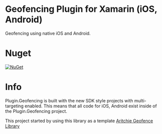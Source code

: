 # Geofencing Plugin for Xamarin (iOS, Android)
Geofencing using native iOS and Android. 

# Nuget
[![NuGet](https://img.shields.io/nuget/v/Plugin.Geofencing.Eddy.svg?maxAge=259200)](https://www.nuget.org/packages/Plugin.Geofencing.Eddy/)

# Info
Plugin.Geofencing is built with the new SDK style projects with multi-targeting enabled. This means that all code for iOS, Android exist inside of the Plugin.Geofencing project.

This project started by using this library as a template [Aritchie Geofence Library](https://github.com/aritchie/geofences)
